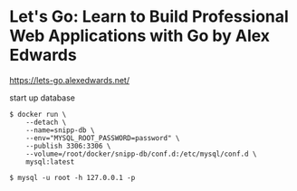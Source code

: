 # Let's Go: Learn to Build Professional Web Applications with Go by Alex Edwards

https://lets-go.alexedwards.net/

start up database
```
$ docker run \
	--detach \
	--name=snipp-db \
	--env="MYSQL_ROOT_PASSWORD=password" \
	--publish 3306:3306 \
	--volume=/root/docker/snipp-db/conf.d:/etc/mysql/conf.d \
	mysql:latest

$ mysql -u root -h 127.0.0.1 -p
```
